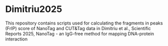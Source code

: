 # Dimitriu2025
This repository contains scripts used for calculating the fragments in peaks (FrIP) score of NanoTag and CUT&Tag data in Dimitriu et al., Scientific Reports 2025, NanoTag - an IgG-free method for mapping DNA-protein interaction
